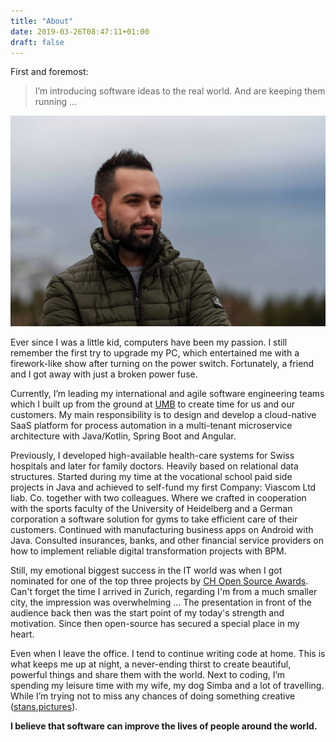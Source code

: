 ```yaml
---
title: "About"
date: 2019-03-26T08:47:11+01:00
draft: false
---
```


First and foremost:

>  I’m introducing software ideas to the real world. And are keeping them running …

![Image Nikola Stankovic (botscripter)](/images/nikola.jpg "Nikola Stankovic (botscripter)")

Ever since I was a little kid, computers have been my passion. I still remember the first try to upgrade my PC, which entertained me with a firework-like show after turning on the power switch. Fortunately, a friend and I got away with just a broken power fuse. 

Currently, I’m leading my international and agile software engineering teams which I built up from the ground at [UMB](https://umb.ch/) to create time for us and our customers. My main responsibility is to design and develop a cloud-native SaaS platform for process automation in a multi-tenant microservice architecture with Java/Kotlin, Spring Boot and Angular.

Previously, I developed high-available health-care systems for Swiss hospitals and later for family doctors. Heavily based on relational data structures. Started during my time at the vocational school paid side projects in Java and achieved to self-fund my first Company: Viascom Ltd liab. Co. together with two colleagues. Where we crafted in cooperation with the sports faculty of the University of Heidelberg and a German corporation a software solution for gyms to take efficient care of their customers. Continued with manufacturing business apps on Android with Java. Consulted insurances, banks, and other financial service providers on how to implement reliable digital transformation projects with BPM. 

Still, my emotional biggest success in the IT world was when I got nominated for one of the top three projects by [CH Open Source Awards](https://www.ch-open.ch/). Can't forget the time I arrived in Zurich, regarding I'm from a much smaller city, the impression was overwhelming ... The presentation in front of the audience back then was the start point of my today's strength and motivation. Since then open-source has secured a special place in my heart.

Even when I leave the office. I tend to continue writing code at home. This is what keeps me up at night, a never-ending thirst to create beautiful, powerful things and share them with the world. Next to coding, I’m spending my leisure time with my wife, my dog Simba and a lot of travelling.  While I’m trying not to miss any chances of doing something creative ([stans.pictures](https://stans.pictures/)).

**I believe that software can improve the lives of people around the world.**
